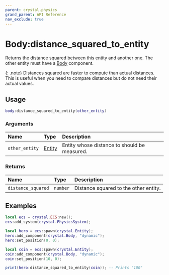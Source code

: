 ```yaml
---
parent: crystal.physics
grand_parent: API Reference
nav_exclude: true
---
```


# Body:distance_squared_to_entity

Returns the distance squared between this entity and another one. The other entity must have a [Body](body) component.

{: .note}
Distances squared are faster to compute than actual distances. This is useful when you need to compare distances but do not need their actual values.

## Usage

```lua
body:distance_squared_to_entity(other_entity)
```

### Arguments

| Name           | Type                              | Description                                  |
| :------------- | :-------------------------------- | :------------------------------------------- |
| `other_entity` | [Entity](/crystal/api/ecs/entity) | Entity whose distance to should be measured. |

### Returns

| Name               | Type     | Description                           |
| :----------------- | :------- | :------------------------------------ |
| `distance_squared` | `number` | Distance squared to the other entity. |

## Examples

```lua
local ecs = crystal.ECS:new();
ecs:add_system(crystal.PhysicsSystem);

local hero = ecs:spawn(crystal.Entity);
hero:add_component(crystal.Body, "dynamic");
hero:set_position(0, 0);

local coin = ecs:spawn(crystal.Entity);
coin:add_component(crystal.Body, "dynamic");
coin:set_position(10, 0);

print(hero:distance_squared_to_entity(coin)); -- Prints "100"
```
